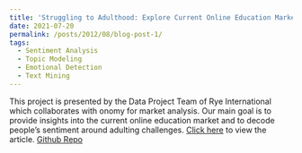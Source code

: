 ```yaml
---
title: 'Struggling to Adulthood: Explore Current Online Education Market'
date: 2021-07-20
permalink: /posts/2012/08/blog-post-1/
tags:
  - Sentiment Analysis
  - Topic Modeling
  - Emotional Detection
  - Text Mining
---
```


This project is presented by the Data Project Team of Rye International which collaborates with onomy for market analysis. Our main goal is to provide insights into the current online education market and to decode people’s sentiment around adulting challenges. [Click here](https://medium.com/@ryeinternational/struggling-to-adulthood-explore-current-online-education-market-42831ef50490) to view the article. [Github Repo](https://github.com/RyeInternational/Onomy)


